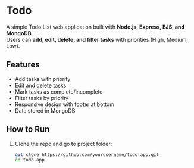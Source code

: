# Todo


A simple Todo List web application built with **Node.js, Express, EJS, and MongoDB**.  
Users can **add, edit, delete, and filter tasks** with priorities (High, Medium, Low).  

## Features
- Add tasks with priority
- Edit and delete tasks
- Mark tasks as complete/incomplete
- Filter tasks by priority
- Responsive design with footer at bottom
- Data stored in MongoDB

## How to Run
1. Clone the repo and go to project folder:
   ```bash
   git clone https://github.com/yourusername/todo-app.git
   cd todo-app
